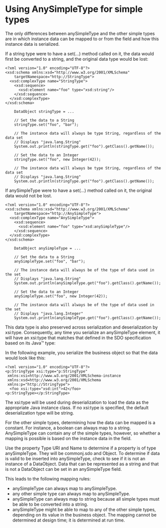 <!-- image -->

# Using AnySimpleType for simple types

The only differences between anySimpleType and the other simple types are in which instance data
can be mapped to or from the field and how this instance data is serialized.

If a string type were to have a set(...) method called on it, the data would first be converted
to a string, and the original data type would be lost:

```
<?xml version="1.0" encoding="UTF-8"?>
<xsd:schema xmlns:xsd="http://www.w3.org/2001/XMLSchema" 
	targetNamespace="http://StringType">
  <xsd:complexType name="StringType">
    <xsd:sequence>
      <xsd:element name="foo" type="xsd:string"/>
	</xsd:sequence>
  </xsd:complexType>
</xsd:schema>

	DataObject stringType = ...

	// Set the data to a String
	stringType.set("foo", "bar");

	// The instance data will always be type String, regardless of the data set
	// Displays "java.lang.String"
	System.out.println(stringType.get("foo").getClass().getName());

	// Set the data to an Integer
	stringType.set("foo", new Integer(42));

	// The instance data will always be type String, regardless of the data set
	// Displays "java.lang.String"
	System.out.println(stringType.get("foo").getClass().getName());
```

If anySimpleType were to have a set(...) method called on it, the original data would not be
lost.

```
<?xml version="1.0" encoding="UTF-8"?>
<xsd:schema xmlns:xsd="http://www.w3.org/2001/XMLSchema" 
	targetNamespace="http://AnySimpleType">
  <xsd:complexType name="AnySimpleType">
    <xsd:sequence>
      <xsd:element name="foo" type="xsd:anySimpleType"/>
	</xsd:sequence>
  </xsd:complexType>
</xsd:schema>

	DataObject anySimpleType = ...

	// Set the data to a String
	anySimpleType.set("foo", "bar");

	// The instance data will always be of the type of data used in the set
	// Displays "java.lang.String"
	System.out.println(anySimpleType.get("foo").getClass().getName());

	// Set the data to an Integer
	anySimpleType.set("foo", new Integer(42));

	// The instance data will always be of the type of data used in the set
	// Displays "java.lang.Integer"
	System.out.println(anySimpleType.get("foo").getClass().getName());
```

This data type is also preserved across serialization and deserialization by xsi:type.
Consequently, any time you serialize an anySimpleType element, it will have an xsi:type that matches
that defined in the SDO specification based on its Java™ type:

In the following example, you serialize the business object so that the data would look like
this:

```
<?xml version="1.0" encoding="UTF-8"?>
<p:StringType xsi:type="p:StringType"
 xmlns:xsi=http://www.w3.org/2001/XMLSchema-instance
 xmlns:xsd=http://www.w3.org/2001/XMLSchema 
 xmlns:p="http://StringType">
  <foo xsi:type="xsd:int">42</foo>
<p:StringType></p:StringType>
```

The xsi:type will be used during deserialization to load the data as the appropriate Java instance
class. If no xsi:type is specified, the default deserialization type will be string.

For the other simple types, determining how the data can be mapped is a constant. For
instance, a boolean can always map to a string. AnySimpleType can contain any of the simple types,
however, so whether a mapping is possible is based on the instance data in the field.

Use the property Type URI and Name to determine if a property is of type anySimpleType. They will
be commonj.sdo and Object. To determine if data is valid to be inserted into
anySimpleType, check to see if it is not an instance of a DataObject. Data that can be
represented as a string and that is not a DataObject can be set in an anySimpleType field.

This leads to the following mapping rules:

- anySimpleType can always map to anySimpleType.
- any other simple type can always map to anySimpleType.
- anySimpleType can always map to string because all simple types must be able to be converted
into a string.
- anySimpleType might be able to map to any of the other simple types, depending on its
value in the business object. The mapping cannot be determined at design time; it is
determined at run time.